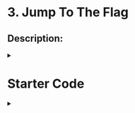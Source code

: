# 3. Jump To The Flag
## Description:
<details>
<summary><b></b></summary><br/>
There are _2_ types of jumps:

1. A jump of height _1_.
2. A jump of height _bigJump_.

Determine the minimum number of jumps it will take the climber to reach the flag's exact height.

**Example**:
>_flagHeight = 8_
>_bigJump = 3_

The climber starts at height _0_, takes two jumps of height _bigJump_ and two of height _1_ to reach exactly _8_ units in _4_ jumps.

**Function Description**:

Complete the function _jumps_ in the editor below.

_jumps_ has the following parameter(s):
`_int flagHeight:_  an integer, the flag height`
`_int_ _bigJump:_  an integer, the height of the second type of jump`

**Returns**:
> _int:_ an integer, the minimum number of jumps necessary

**Constraints**:
>- _1 ≤ bigJump, flagHeight ≤ 109_

**Input Format for Custom Testing**:

Input from stdin will be processed as follows and passed to the function.
- The first line contains an integer _flagHeight_.
- The second line contains an integer _bigJump_.

<details>
<summary><b>Sample Case 0:</b></summary><br/>
</details>

**Sample Input**:
```
STDIN     Function

---

3      →  flagHeight = 3
1      →  bigJump = 1
```

**Sample Output**:
>3

**Explanation**:
>The climber can only jump _1_ unit or _bigJump_ units. With _bigJump = 1_, the climber can only make _1_-unit jumps. It will take _3_ jumps to reach the flag. Sample Case 1

**Sample Input**:
```
STDIN     Function

---

3      →  flagHeight = 3
2      →  bigJump = 2
```

**Sample Output**:
>2

**Explanation**:
>The climber will jump _bigJump = 2_ units and then _1_ unit to reach the flag with _2_ jumps. Sample Case 2

**Sample Input**:
```
STDIN     Function

---

3      →  flagHeight = 3
3      →  bigJump = 3
```

**Sample Output**:
>1

**Explanation**:
> The climber will make _1_ jump _bigJump = 3_ units up the wall to reach the flag.
</details>
</details>

# Starter Code
<details>
<summary><b></b></summary><br/>
```java
import java.io.*;
import java.math.*;
import java.security.*;
import java.text.*;
import java.util.*;
import java.util.concurrent.*;
import java.util.function.*;
import java.util.regex.*;
import java.util.stream.*;

import static java.util.stream.Collectors.joining;
import static java.util.stream.Collectors.toList;

class Result {
    /*
     * Complete the 'jumps' function below
     * The function is expected to return an INTEGER
     * The function accepts following parameters:
     *  1. INTEGER flagHeight
     *  2. INTEGER bigJump
     */

    public static int jumps(int flagHeight, int bigJump) {
        // Write your code here

    }

public class Solution {
    public static void main(String[] args) throws IOException {
        BufferedReader bufferedReader = new BufferedReader(new InputStreamReader(System.in));
        BufferedWriter bufferedWriter = new BufferedWriter(new FileWriter(System.getenv("OUTPUT_PATH")));

        int flagHeight = Integer.parseInt(bufferedReader.readLine().trim());
        int bigJump = Integer.parseInt(bufferedReader.readLine().trim());
        int result = Result.jumps(flagHeight, bigJump);
        
        bufferedWriter.write(String.valueOf(result));
        bufferedWriter.newLine();
        bufferedReader.close();
        bufferedWriter.close();
    }
}
```
</details>

# Solution
<details>
<summary><b></b></summary><br/>

</details>
